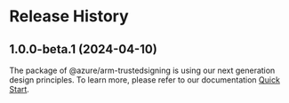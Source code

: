# Release History
    
## 1.0.0-beta.1 (2024-04-10)

The package of @azure/arm-trustedsigning is using our next generation design principles. To learn more, please refer to our documentation [Quick Start](https://aka.ms/js-track2-quickstart).
